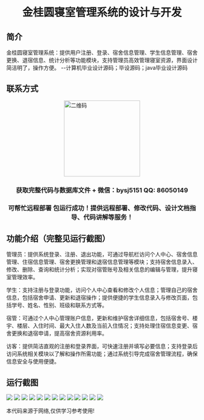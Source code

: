 <p><h1 align="center">金桂圆寝室管理系统的设计与开发</h1></p>

## 简介
金桂圆寝室管理系统：提供用户注册、登录、宿舍信息管理、学生信息管理、宿舍更换、退宿信息、统计分析等功能模块，支持管理员高效管理寝室资源，界面设计简洁明了，操作方便。    --计算机毕业设计源码；毕设源码；java毕业设计源码


## 联系方式
<img src="https://bs-1329754181.cos.ap-shanghai.myqcloud.com/wx.jpg" alt="二维码" style="display: block; margin: 0 auto;" width="200px">
<p><h3 align="center">获取完整代码与数据库文件 + 微信：bysj5151 QQ: 86050149</h3></p>
<p><h3 align="center">可帮忙远程部署 包运行成功！提供远程部署、修改代码、设计文档指导、代码讲解等服务！</h3></p>

## 功能介绍（完整见运行截图）
管理员：提供系统登录、注册、退出功能，可通过导航栏访问个人中心、宿舍信息管理、住宿信息管理、宿舍更换管理和退宿信息管理等模块；支持宿舍信息录入、修改、删除、查询和统计分析；实现对宿管账号及相关信息的编辑与管理，提升寝室管理效率。

学生：支持注册与登录功能，访问个人中心查看和修改个人信息；管理自己的宿舍信息，包括宿舍申请、更新和退宿操作；提供便捷的学生信息录入与修改页面，包括学号、姓名、性别、班级和联系方式等。

宿管：可通过个人中心管理账户信息，更新和维护宿舍详细信息，包括宿舍号、楼宇、楼层、入住时间、最大入住人数及当前入住情况；支持处理住宿信息变更、宿舍更换和退宿申请，提高宿舍资源利用率。

访客：提供简洁直观的注册和登录界面，可快速注册并填写必要信息；支持登录后访问系统相关模块以了解和操作所需功能；通过系统引导完成宿舍管理流程，确保信息安全与使用便捷。


## 运行截图
![](https://bs-1329754181.cos.ap-shanghai.myqcloud.com/ssm/JinGuiYuanDormitoryManagementSystem/img/001.jpg)
![](https://bs-1329754181.cos.ap-shanghai.myqcloud.com/ssm/JinGuiYuanDormitoryManagementSystem/img/002.jpg)
![](https://bs-1329754181.cos.ap-shanghai.myqcloud.com/ssm/JinGuiYuanDormitoryManagementSystem/img/003.jpg)
![](https://bs-1329754181.cos.ap-shanghai.myqcloud.com/ssm/JinGuiYuanDormitoryManagementSystem/img/004.jpg)
![](https://bs-1329754181.cos.ap-shanghai.myqcloud.com/ssm/JinGuiYuanDormitoryManagementSystem/img/005.jpg)
![](https://bs-1329754181.cos.ap-shanghai.myqcloud.com/ssm/JinGuiYuanDormitoryManagementSystem/img/006.jpg)
![](https://bs-1329754181.cos.ap-shanghai.myqcloud.com/ssm/JinGuiYuanDormitoryManagementSystem/img/007.jpg)
![](https://bs-1329754181.cos.ap-shanghai.myqcloud.com/ssm/JinGuiYuanDormitoryManagementSystem/img/008.jpg)
![](https://bs-1329754181.cos.ap-shanghai.myqcloud.com/ssm/JinGuiYuanDormitoryManagementSystem/img/009.jpg)
![](https://bs-1329754181.cos.ap-shanghai.myqcloud.com/ssm/JinGuiYuanDormitoryManagementSystem/img/010.jpg)
![](https://bs-1329754181.cos.ap-shanghai.myqcloud.com/ssm/JinGuiYuanDormitoryManagementSystem/img/011.jpg)
![](https://bs-1329754181.cos.ap-shanghai.myqcloud.com/ssm/JinGuiYuanDormitoryManagementSystem/img/012.jpg)
![](https://bs-1329754181.cos.ap-shanghai.myqcloud.com/ssm/JinGuiYuanDormitoryManagementSystem/img/013.jpg)

<p>本代码来源于网络,仅供学习参考使用!</p>
